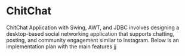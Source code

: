 # ChitChat
ChitChat Application with Swing, AWT, and JDBC involves designing a desktop-based social networking application that supports chatting, posting, and community engagement similar to Instagram. Below is an implementation plan with the main features
jj

